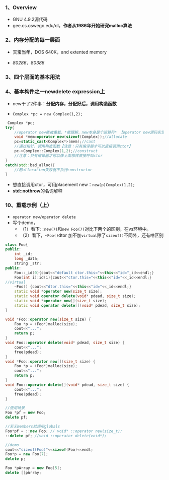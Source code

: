 ### 1、Overview

+ GNU 4.9.2源代码
+ gee.cs.oswego.edu/dl，**作者从1986年开始研究malloc算法**

### 2、内存分配的每一层面

+ 天宝当年，DOS 640K，and extented memory

+ *80286、80386*

### 3、四个层面的基本用法

### 4、基本构件之一newdelete expression上

+ new干了2件事：**分配内存，分配好后，调用构造函数**

+ `Complex *pc = new Complex(1,2);`

```c++
 Complex *pc;
try{
    //operator new能被重载，*能理解，new本身是个运算符* 【operator new源码实现在newop2.cpp】
    void *mem=operator new(sizeof(Complex));//allocate
    pc=static_cast<Complex*>(mem);//cast
    //通过指针，调用构造函数【注意：只有编译器才可以直接调用ctor】
    pc->Complex::Complex(1,2);//construct
    //注意：只有编译器才可以像上面那样直接呼叫ctor
}
catch(std::bad_alloc){
    //若allocation失败就不执行constructor
}
```

+ 想直接调用ctor，可用placement new：`new(p)Complex(1,2);`
+ **std::nothrow**的名词解释

### 10、重载示例（上）

+ `operator new/operator delete`
+ 写个demo，
  + （1）看下`::new(7)`和`new Foo(7)`对比下两个的区别，在vs环境中。
  + （2）看下，`~Foo()`dtor 加不加`virtual`除了`sizeof()`不同外，还有啥区别

```cpp
class Foo{
public:
    int _id;
    long _data;
    string _str;
public:
    Foo::_id(0){cout<<"default ctor.this="<<this<<"id="_id<<endl;}
    Foo(int i):id(i){cout<<"ctor.this="<<this<<"id="<<_id<<endl;}
//virtual
    ~Foo() {cout<<"dtor.this="<<this<<"id="<<_id<<endl;}
    static void *operator new(size_t size);
    static void operator delete(void* pdead, size_t size);
    static void *operator new[](size_t size);
    static void operator delete[](void* pdead, size_t size);
}

void *Foo::operator new(size_t size) {
    Foo *p = (Foo*)malloc(size);
    cout<<"...";
    return p;
}
void Foo::operator delete(void* pdead, size_t size) {
    cout<<"...";
    free(pdead);
}
void *Foo::operator new[](size_t size) {
    Foo *p = (Foo*)malloc(size);
    cout<<"...";
    return p;
}
void Foo::operator delete[](void* pdead, size_t size) {
    cout<<"...";
    free(pdead);
}

//使用场景
Foo *pf = new Foo;
delete pf;

//若无members就调用globals
Foo*pf = ::new Foo; // void* ::operator new(size_t);
::delete pf; //void ::operator delete(void*);

//demo
cout<<"sizeof(Foo)"<<sizeof(Foo)<<endl;
Foo*p = new Foo(7);
delete p;

Foo *pArray = new Foo[5];
delete []pArray;
```

